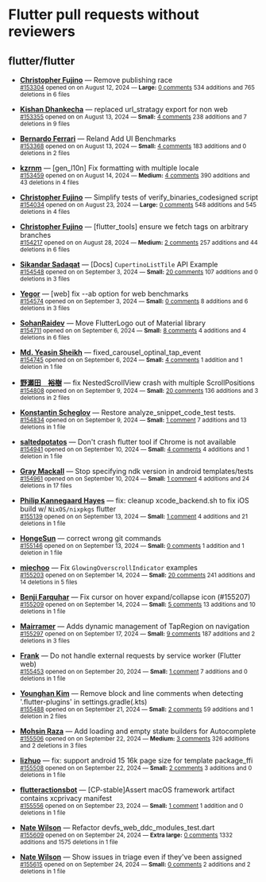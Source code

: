 # Flutter pull requests without reviewers

## flutter/flutter

* **[Christopher Fujino](https://github.com/christopherfujino)** &mdash; Remove publishing race<br />
  <sub>[#153304](https://github.com/flutter/flutter/pull/153304) opened on on August 12, 2024 &mdash; **Large:** [0 comments](https://github.com/flutter/flutter/pull/153304) 534 additions and 765 deletions in 6 files</sub><br />

* **[Kishan Dhankecha](https://github.com/kishan-dhankecha)** &mdash; replaced url_stratagy export for non web<br />
  <sub>[#153355](https://github.com/flutter/flutter/pull/153355) opened on on August 13, 2024 &mdash; **Small:** [4 comments](https://github.com/flutter/flutter/pull/153355) 238 additions and 7 deletions in 9 files</sub><br />

* **[Bernardo Ferrari](https://github.com/bernaferrari)** &mdash; Reland Add UI Benchmarks<br />
  <sub>[#153368](https://github.com/flutter/flutter/pull/153368) opened on on August 13, 2024 &mdash; **Small:** [4 comments](https://github.com/flutter/flutter/pull/153368) 183 additions and 0 deletions in 2 files</sub><br />

* **[kzrnm](https://github.com/kzrnm)** &mdash; [gen_l10n] Fix formatting with multiple locale<br />
  <sub>[#153459](https://github.com/flutter/flutter/pull/153459) opened on on August 14, 2024 &mdash; **Medium:** [4 comments](https://github.com/flutter/flutter/pull/153459) 390 additions and 43 deletions in 4 files</sub><br />

* **[Christopher Fujino](https://github.com/christopherfujino)** &mdash; Simplify tests of verify_binaries_codesigned script<br />
  <sub>[#154034](https://github.com/flutter/flutter/pull/154034) opened on on August 23, 2024 &mdash; **Large:** [0 comments](https://github.com/flutter/flutter/pull/154034) 548 additions and 545 deletions in 4 files</sub><br />

* **[Christopher Fujino](https://github.com/christopherfujino)** &mdash; [flutter_tools] ensure we fetch tags on arbitrary branches<br />
  <sub>[#154217](https://github.com/flutter/flutter/pull/154217) opened on on August 28, 2024 &mdash; **Medium:** [2 comments](https://github.com/flutter/flutter/pull/154217) 257 additions and 44 deletions in 6 files</sub><br />

* **[Sikandar Sadaqat](https://github.com/Sikandar4747)** &mdash; [Docs] `CupertinoListTile` API Example<br />
  <sub>[#154548](https://github.com/flutter/flutter/pull/154548) opened on on September 3, 2024 &mdash; **Small:** [20 comments](https://github.com/flutter/flutter/pull/154548) 107 additions and 0 deletions in 3 files</sub><br />

* **[Yegor](https://github.com/yjbanov)** &mdash; [web] fix --ab option for web benchmarks<br />
  <sub>[#154574](https://github.com/flutter/flutter/pull/154574) opened on on September 3, 2024 &mdash; **Small:** [0 comments](https://github.com/flutter/flutter/pull/154574) 8 additions and 6 deletions in 3 files</sub><br />

* **[SohanRaidev](https://github.com/SohanRaidev)** &mdash; Move FlutterLogo out of Material library<br />
  <sub>[#154711](https://github.com/flutter/flutter/pull/154711) opened on on September 6, 2024 &mdash; **Small:** [8 comments](https://github.com/flutter/flutter/pull/154711) 4 additions and 4 deletions in 6 files</sub><br />

* **[Md. Yeasin Sheikh](https://github.com/yeasin50)** &mdash; fixed_carousel_optinal_tap_event<br />
  <sub>[#154745](https://github.com/flutter/flutter/pull/154745) opened on on September 6, 2024 &mdash; **Small:** [4 comments](https://github.com/flutter/flutter/pull/154745) 1 addition and 1 deletion in 1 file</sub><br />

* **[野瀬田　裕樹](https://github.com/yuukiw00w)** &mdash; fix NestedScrollView crash with multiple ScrollPositions<br />
  <sub>[#154808](https://github.com/flutter/flutter/pull/154808) opened on on September 9, 2024 &mdash; **Small:** [20 comments](https://github.com/flutter/flutter/pull/154808) 136 additions and 3 deletions in 2 files</sub><br />

* **[Konstantin Scheglov](https://github.com/scheglov)** &mdash; Restore analyze_snippet_code_test tests.<br />
  <sub>[#154834](https://github.com/flutter/flutter/pull/154834) opened on on September 9, 2024 &mdash; **Small:** [1 comment](https://github.com/flutter/flutter/pull/154834) 7 additions and 13 deletions in 1 file</sub><br />

* **[saltedpotatos](https://github.com/saltedpotatos)** &mdash; Don't crash flutter tool if Chrome is not available<br />
  <sub>[#154941](https://github.com/flutter/flutter/pull/154941) opened on on September 10, 2024 &mdash; **Small:** [4 comments](https://github.com/flutter/flutter/pull/154941) 4 additions and 1 deletion in 1 file</sub><br />

* **[Gray Mackall](https://github.com/gmackall)** &mdash; Stop specifying ndk version in android templates/tests<br />
  <sub>[#154961](https://github.com/flutter/flutter/pull/154961) opened on on September 10, 2024 &mdash; **Small:** [1 comment](https://github.com/flutter/flutter/pull/154961) 4 additions and 24 deletions in 17 files</sub><br />

* **[Philip Kannegaard Hayes](https://github.com/phlip9)** &mdash; fix: cleanup xcode_backend.sh to fix iOS build w/ `NixOS/nixpkgs` flutter<br />
  <sub>[#155139](https://github.com/flutter/flutter/pull/155139) opened on on September 13, 2024 &mdash; **Small:** [1 comment](https://github.com/flutter/flutter/pull/155139) 4 additions and 21 deletions in 1 file</sub><br />

* **[HongeSun](https://github.com/hongeSunCoder)** &mdash; correct wrong git commands<br />
  <sub>[#155146](https://github.com/flutter/flutter/pull/155146) opened on on September 13, 2024 &mdash; **Small:** [0 comments](https://github.com/flutter/flutter/pull/155146) 1 addition and 1 deletion in 1 file</sub><br />

* **[miechoo](https://github.com/miechoo)** &mdash; Fix `GlowingOverscrollIndicator` examples<br />
  <sub>[#155203](https://github.com/flutter/flutter/pull/155203) opened on on September 14, 2024 &mdash; **Small:** [20 comments](https://github.com/flutter/flutter/pull/155203) 241 additions and 14 deletions in 5 files</sub><br />

* **[Benji Farquhar](https://github.com/BenjiFarquhar)** &mdash; Fix cursor on hover expand/collapse icon (#155207)<br />
  <sub>[#155209](https://github.com/flutter/flutter/pull/155209) opened on on September 14, 2024 &mdash; **Small:** [5 comments](https://github.com/flutter/flutter/pull/155209) 13 additions and 10 deletions in 1 file</sub><br />

* **[Mairramer](https://github.com/Mairramer)** &mdash; Adds dynamic management of TapRegion on navigation<br />
  <sub>[#155297](https://github.com/flutter/flutter/pull/155297) opened on on September 17, 2024 &mdash; **Small:** [9 comments](https://github.com/flutter/flutter/pull/155297) 187 additions and 2 deletions in 3 files</sub><br />

* **[Frank](https://github.com/Frank3K)** &mdash; Do not handle external requests by service worker (Flutter web)<br />
  <sub>[#155453](https://github.com/flutter/flutter/pull/155453) opened on on September 20, 2024 &mdash; **Small:** [1 comment](https://github.com/flutter/flutter/pull/155453) 7 additions and 0 deletions in 1 file</sub><br />

* **[Younghan Kim](https://github.com/goosetapa)** &mdash; Remove block and line comments when detecting '.flutter-plugins' in settings.gradle(.kts)<br />
  <sub>[#155488](https://github.com/flutter/flutter/pull/155488) opened on on September 21, 2024 &mdash; **Small:** [2 comments](https://github.com/flutter/flutter/pull/155488) 59 additions and 1 deletion in 2 files</sub><br />

* **[Mohsin Raza](https://github.com/mohsinraza-fdev)** &mdash; Add loading and empty state builders for Autocomplete<br />
  <sub>[#155506](https://github.com/flutter/flutter/pull/155506) opened on on September 22, 2024 &mdash; **Medium:** [3 comments](https://github.com/flutter/flutter/pull/155506) 326 additions and 2 deletions in 3 files</sub><br />

* **[lizhuo](https://github.com/huanglizhuo)** &mdash; fix: support android 15 16k page size for template package_ffi <br />
  <sub>[#155508](https://github.com/flutter/flutter/pull/155508) opened on on September 22, 2024 &mdash; **Small:** [2 comments](https://github.com/flutter/flutter/pull/155508) 3 additions and 0 deletions in 1 file</sub><br />

* **[flutteractionsbot](https://github.com/flutteractionsbot)** &mdash; [CP-stable]Assert macOS framework artifact contains xcprivacy manifest<br />
  <sub>[#155556](https://github.com/flutter/flutter/pull/155556) opened on on September 23, 2024 &mdash; **Small:** [1 comment](https://github.com/flutter/flutter/pull/155556) 1 addition and 0 deletions in 1 file</sub><br />

* **[Nate Wilson](https://github.com/nate-thegrate)** &mdash; Refactor devfs_web_ddc_modules_test.dart<br />
  <sub>[#155609](https://github.com/flutter/flutter/pull/155609) opened on on September 24, 2024 &mdash; **Extra large:** [0 comments](https://github.com/flutter/flutter/pull/155609) 1332 additions and 1575 deletions in 1 file</sub><br />

* **[Nate Wilson](https://github.com/nate-thegrate)** &mdash; Show issues in triage even if they've been assigned<br />
  <sub>[#155615](https://github.com/flutter/flutter/pull/155615) opened on on September 24, 2024 &mdash; **Small:** [0 comments](https://github.com/flutter/flutter/pull/155615) 2 additions and 2 deletions in 1 file</sub><br />

